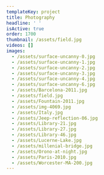 ```yaml
---
templateKey: project
title: Photography
headline: ' '
isActive: true
order: 1700
thumbnail: /assets/field.jpg
videos: []
images:
  - /assets/surface-uncanny-0.jpg
  - /assets/surface-uncanny-1.jpg
  - /assets/surface-uncanny-2.jpg
  - /assets/surface-uncanny-3.jpg
  - /assets/surface-uncanny-4.jpg
  - /assets/surface-uncanny-6.jpg
  - /assets/Barcelona-2011.jpg
  - /assets/field.jpg
  - /assets/Fountain-2011.jpg
  - /assets/img-4069.jpg
  - /assets/Italy.jpg
  - /assets/Jeep-reflection-06.jpg
  - /assets/Library-21.jpg
  - /assets/Library-27.jpg
  - /assets/Library-46.jpg
  - /assets/Lucerne-Lake.jpg
  - /assets/millenial-bridge.jpg
  - /assets/Orono-at-night.jpg
  - /assets/Paris-2010.jpg
  - /assets/Worcester-MA-200.jpg
---
```

